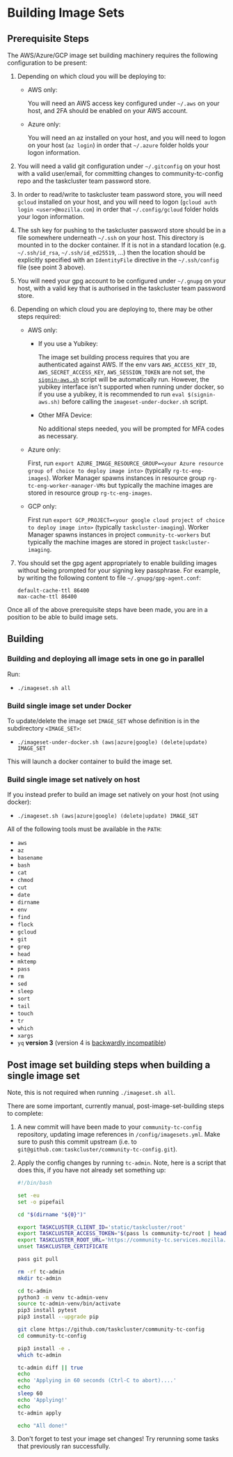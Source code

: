 # Building Image Sets

## Prerequisite Steps

The AWS/Azure/GCP image set building machinery requires the following configuration
to be present:

1) Depending on which cloud you will be deploying to:

     * AWS only:

       You will need an AWS access key configured under `~/.aws` on your host,
       and 2FA should be enabled on your AWS account.

     * Azure only:

       You will need an az installed on your host, and you will need to logon on
       your host (`az login`) in order that `~/.azure` folder holds your logon
       information.

2) You will need a valid git configuration under `~/.gitconfig` on your host with
   a valid user/email, for committing changes to community-tc-config repo and the
   taskcluster team password store.

3) In order to read/write to taskcluster team password store, you will need
   `gcloud` installed on your host, and you will need to logon (`gcloud auth login
   <user>@mozilla.com`) in order that `~/.config/gcloud` folder holds your logon
   information.

4) The ssh key for pushing to the taskcluster password store should be in a file
   somewhere underneath `~/.ssh` on your host. This directory is mounted in to the
   docker container. If it is not in a standard location (e.g. `~/.ssh/id_rsa`,
   `~/.ssh/id_ed25519`, ...) then the location should be explicitly specified with
   an `IdentityFile` directive in the `~/.ssh/config` file (see point 3 above).

5) You will need your gpg account to be configured under `~/.gnupg` on your host,
   with a valid key that is authorised in the taskcluster team password store.

6) Depending on which cloud you are deploying to, there may be other steps
   required:

     * AWS only:

       * If you use a Yubikey:

         The image set building process requires that you are authenticated against
         AWS. If the env vars `AWS_ACCESS_KEY_ID`, `AWS_SECRET_ACCESS_KEY`,
         `AWS_SESSION_TOKEN` are not set, the [`signin-aws.sh`](signin-aws.sh)
         script will be automatically run. However, the yubikey interface isn't
         supported when running under docker, so if you use a yubikey, it is recommended
         to run `eval $(signin-aws.sh)` before calling the `imageset-under-docker.sh` script.

       * Other MFA Device:
 
         No additional steps needed, you will be prompted for MFA codes as necessary.

     * Azure only:

       First, run `export AZURE_IMAGE_RESOURCE_GROUP=<your Azure resource group of choice to deploy image into>`
       (typically `rg-tc-eng-images`). Worker Manager spawns instances in resource group
       `rg-tc-eng-worker-manager-VMs` but typically the machine images are stored in resource group
       `rg-tc-eng-images`.

     * GCP only:

       First run `export GCP_PROJECT=<your google cloud project of choice to deploy image into>`
       (typically `taskcluster-imaging`). Worker Manager spawns instances in project
       `community-tc-workers` but typically the machine images are stored in project
       `taskcluster-imaging`.

7) You should set the gpg agent appropriately to enable building images without
   being prompted for your signing key passphrase. For example, by writing the
   following content to file `~/.gnupg/gpg-agent.conf`:

   ```
   default-cache-ttl 86400
   max-cache-ttl 86400
   ```

Once all of the above prerequisite steps have been made, you are in a position
to be able to build image sets.

## Building

### Building and deploying all image sets in one go in parallel

Run:

  * `./imageset.sh all`

### Build single image set under Docker

To update/delete the image set `IMAGE_SET` whose definition is in the
subdirectory `<IMAGE_SET>`:

  * `./imageset-under-docker.sh (aws|azure|google) (delete|update) IMAGE_SET`

This will launch a docker container to build the image set.

### Build single image set natively on host

If you instead prefer to build an image set natively on your host (not using docker):

  * `./imageset.sh (aws|azure|google) (delete|update) IMAGE_SET`

All of the following tools must be available in the `PATH`:

  * `aws`
  * `az`
  * `basename`
  * `bash`
  * `cat`
  * `chmod`
  * `cut`
  * `date`
  * `dirname`
  * `env`
  * `find`
  * `flock`
  * `gcloud`
  * `git`
  * `grep`
  * `head`
  * `mktemp`
  * `pass`
  * `rm`
  * `sed`
  * `sleep`
  * `sort`
  * `tail`
  * `touch`
  * `tr`
  * `which`
  * `xargs`
  * `yq` **version 3** (version 4 is [backwardly incompatible](https://mikefarah.gitbook.io/yq/upgrading-from-v3))

## Post image set building steps when building a single image set

Note, this is not required when running `./imageset.sh all`.

There are some important, currently manual, post-image-set-building steps to
complete:

1) A new commit will have been made to your `community-tc-config` repository,
   updating image references in `/config/imagesets.yml`. Make sure to push this
   commit upstream (i.e. to `git@github.com:taskcluster/community-tc-config.git`).

2) Apply the config changes by running `tc-admin`. Note, here is a script that
   does this, if you have not already set something up:

   ```bash
   #!/bin/bash

   set -eu
   set -o pipefail

   cd "$(dirname "${0}")"

   export TASKCLUSTER_CLIENT_ID='static/taskcluster/root'
   export TASKCLUSTER_ACCESS_TOKEN="$(pass ls community-tc/root | head -1)"
   export TASKCLUSTER_ROOT_URL='https://community-tc.services.mozilla.com'
   unset TASKCLUSTER_CERTIFICATE

   pass git pull

   rm -rf tc-admin
   mkdir tc-admin

   cd tc-admin
   python3 -m venv tc-admin-venv
   source tc-admin-venv/bin/activate
   pip3 install pytest
   pip3 install --upgrade pip

   git clone https://github.com/taskcluster/community-tc-config
   cd community-tc-config

   pip3 install -e .
   which tc-admin

   tc-admin diff || true
   echo
   echo 'Applying in 60 seconds (Ctrl-C to abort)....'
   echo
   sleep 60
   echo 'Applying!'
   echo
   tc-admin apply

   echo "All done!"
   ```

3) Don't forget to test your image set changes! Try rerunning some tasks that
   previously ran successfully.
